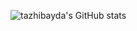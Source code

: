 ![tazhibayda's GitHub stats](https://github-readme-stats.vercel.app/api?username=tazhibayda&show_icons=true&theme=radical)